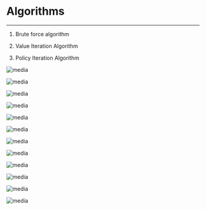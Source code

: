 # Algorithms

---

1. Brute force algorithm

2. Value Iteration Algorithm

3. Policy Iteration Algorithm

![media](media/Algorithms-image1.png)

![media](media/Algorithms-image2.png)

![media](media/Algorithms-image3.png)

![media](media/Algorithms-image4.png)

![media](media/Algorithms-image5.png)

![media](media/Algorithms-image6.png)

![media](media/Algorithms-image7.png)

![media](media/Algorithms-image8.png)

![media](media/Algorithms-image9.png)

![media](media/Algorithms-image10.png)

![media](media/Algorithms-image11.png)

![media](media/Algorithms-image12.png)
